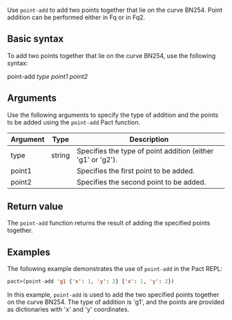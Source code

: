 Use `point-add` to add two points together that lie on the curve BN254. Point addition can be performed either in Fq or in Fq2.

## Basic syntax

To add two points together that lie on the curve BN254, use the following syntax:

point-add *type point1 point2*

## Arguments

Use the following arguments to specify the type of addition and the points to be added using the `point-add` Pact function.

| Argument | Type | Description |
| --- | --- | --- |
| type | string | Specifies the type of point addition (either 'g1' or 'g2'). |
| point1 | <a> | Specifies the first point to be added. |
| point2 | <a> | Specifies the second point to be added. |

## Return value

The `point-add` function returns the result of adding the specified points together.

## Examples

The following example demonstrates the use of `point-add` in the Pact REPL:

```lisp
pact>(point-add 'g1 {'x': 1, 'y': 2} {'x': 1, 'y': 2})
```

In this example, `point-add` is used to add the two specified points together on the curve BN254. The type of addition is 'g1', and the points are provided as dictionaries with 'x' and 'y' coordinates.
